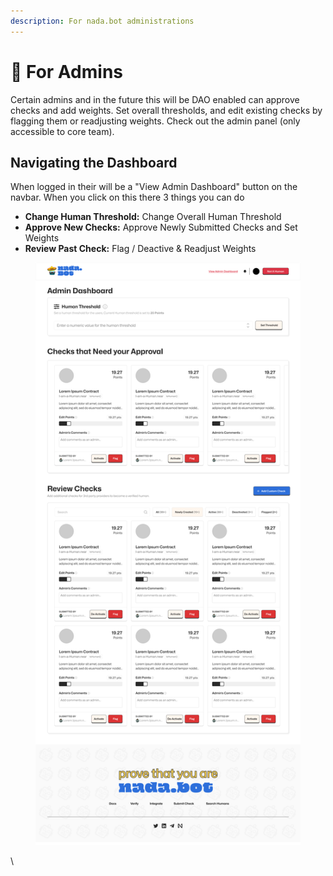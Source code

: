 ```yaml
---
description: For nada.bot administrations
---
```


# 👔 For Admins

Certain admins and in the future this will be DAO enabled can approve checks and add weights. Set overall thresholds, and edit existing checks by flagging them or readjusting weights. Check out the admin panel (only accessible to core team).



## Navigating the Dashboard

When logged in their will be a "View Admin Dashboard" button on the navbar. When you click on this there 3 things you can do

* **Change Human Threshold:** Change Overall Human Threshold
* **Approve New Checks:** Approve Newly Submitted Checks and Set Weights
* **Review Past Check:** Flag / Deactive & Readjust Weights



<figure><img src="../.gitbook/assets/For Admins.png" alt=""><figcaption></figcaption></figure>

\
